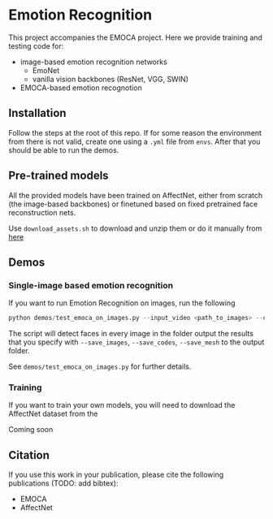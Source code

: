 # Emotion Recognition 

This project accompanies the EMOCA project. Here we provide training and testing code for: 
- image-based emotion recognition networks 
    - EmoNet 
    - vanilla vision backbones (ResNet, VGG, SWIN)
- EMOCA-based emotion recognotion 

## Installation 
Follow the steps at the root of this repo. If for some reason the environment from there is not valid, create one using a `.yml` file from `envs`. After that you should be able to run the demos. 

## Pre-trained models 
All the provided models have been trained on AffectNet, either from scratch (the image-based backbones) or finetuned based on fixed pretrained face reconstruction nets. 

Use `download_assets.sh` to download and unzip them or do it manually from [here](https://owncloud.tuebingen.mpg.de/index.php/s/WHjQE7t8BE4Re56)


## Demos 

### Single-image based emotion recognition 

If you want to run Emotion Recognition on images, run the following
```python 
python demos/test_emoca_on_images.py --input_video <path_to_images> --output_folder <set_your_output_path>  --modeltype (image|3dmm) --model_name (ResNet50|EMOCA-emorec)
```
The script will detect faces in every image in the folder output the results that you specify with `--save_images`, `--save_codes`, `--save_mesh` to the output folder. 

See `demos/test_emoca_on_images.py` for further details.

<!-- ### Video-based emotion recognition  -->


### Training 
If you want to train your own models, you will need to download the AffectNet dataset from the 

Coming soon

## Citation 
If you use this work in your publication, please cite the following publications (TODO: add bibtex): 
- EMOCA
- AffectNet 